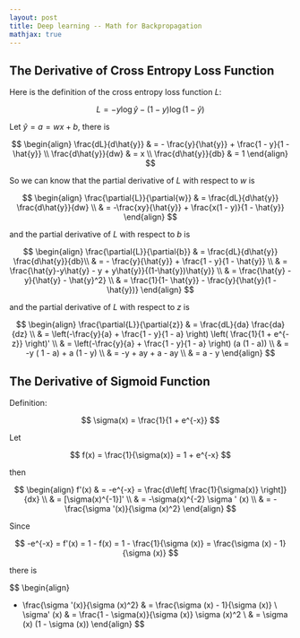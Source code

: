 ```yaml
---
layout: post
title: Deep learning -- Math for Backpropagation
mathjax: true
---
```


## The Derivative of Cross Entropy Loss Function

Here is the definition of the cross entropy loss function $L$:

$$
L = -y \log \hat{y}  - (1 - y) \log (1 - \hat{y})
$$

Let $\hat{y} = a = wx + b$, there is

$$
\begin{align}
\frac{dL}{d\hat{y}} & = - \frac{y}{\hat{y}} + \frac{1 - y}{1 - \hat{y}} \\
\frac{d\hat{y}}{dw} & = x \\
\frac{d\hat{y}}{db} & = 1
\end{align}
$$

So we can know that the partial derivative of $L$ with respect to $w$ is

$$
\begin{align}
\frac{\partial{L}}{\partial{w}} & = \frac{dL}{d\hat{y}} \frac{d\hat{y}}{dw} \\
& = -\frac{xy}{\hat{y}} + \frac{x(1 - y)}{1 - \hat{y}}
\end{align}
$$

and the partial derivative of $L$ with respect to $b$ is

$$
\begin{align}
\frac{\partial{L}}{\partial{b}} & = \frac{dL}{d\hat{y}} \frac{d\hat{y}}{db}\\
& = - \frac{y}{\hat{y}} + \frac{1 - y}{1 - \hat{y}} \\
& = \frac{\hat{y}-y\hat{y} - y + y\hat{y}}{(1-\hat{y})\hat{y}} \\
& = \frac{\hat{y} - y}{\hat{y} - \hat{y}^2} \\
& = \frac{1}{1- \hat{y}} - \frac{y}{\hat{y}(1 - \hat{y})}
\end{align}
$$

and the partial derivative of $L$ with respect to $z$ is

$$
\begin{align}
\frac{\partial{L}}{\partial{z}} & = \frac{dL}{da} \frac{da}{dz} \\
& = \left(-\frac{y}{a} + \frac{1 - y}{1 - a} \right) \left( \frac{1}{1 + e^{-z}} \right)' \\
& = \left(-\frac{y}{a} + \frac{1 - y}{1 - a} \right)  (a (1 - a)) \\
& = -y ( 1 - a) + a (1 - y) \\
& = -y + ay + a - ay \\
& = a - y
\end{align}
$$

## The Derivative of Sigmoid Function

Definition:

$$
\sigma(x) = \frac{1}{1 + e^{-x}}
$$

Let

$$
f(x) = \frac{1}{\sigma(x)} = 1 + e^{-x}
$$

then

$$
\begin{align}
f'(x) & = -e^{-x} = \frac{d\left[ \frac{1}{\sigma(x)} \right]}{dx} \\
& = [\sigma(x)^{-1}]' \\
& = -\sigma(x)^{-2} \sigma ' (x) \\
& = - \frac{\sigma '(x)}{\sigma (x)^2}
\end{align}
$$

Since

$$
-e^{-x} = f'(x) = 1 - f(x) = 1 - \frac{1}{\sigma (x)} = \frac{\sigma (x) - 1}{\sigma (x)}
$$

there is

$$
\begin{align}
- \frac{\sigma '(x)}{\sigma (x)^2} & = \frac{\sigma (x) - 1}{\sigma (x)} \\
\sigma' (x) & = \frac{1 - \sigma(x)}{\sigma (x)} \sigma (x)^2 \\
& = \sigma (x) (1 - \sigma (x))
\end{align}
$$
